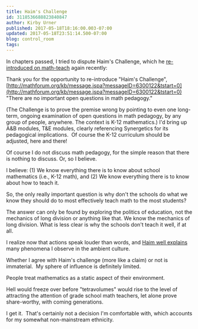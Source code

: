 ```yaml
---
title: Haim's Challenge
id: 3118536688823840847
author: Kirby Urner
published: 2017-05-18T18:16:00.003-07:00
updated: 2017-05-18T23:51:14.500-07:00
blog: control_room
tags: 
---
```


In chapters passed, I tried to dispute Haim's Challenge, which he [re-introduced on math-teach](http://mathforum.org/kb/message.jspa?messageID=10152455) again recently:

Thank you for the opportunity to re-introduce "Haim's Challenge",
[http://mathforum.org/kb/message.jspa?messageID=6300122&tstart=0](http://mathforum.org/kb/message.jspa?messageID=6300122&tstart=0)
"There are no important open questions in math pedagogy."

(The
 Challenge is to prove the premise wrong by pointing to even one 
long-term, ongoing examination of open questions in math pedagogy, by 
any group of people, anywhere.  The context is K-12 mathematics.)
I'd bring up A&B modules, T&E modules, clearly referencing Synergetics for its pedagogical implications.  Of course the K-12 curriculum should be adjusted, here and there!

Of course I do not discuss math pedagogy, for the simple reason that there is nothing to discuss.  Or, so I believe.

I believe:
(1) We know everything there is to know about school mathematics (i.e., K-12 math), and
(2) We know everything there is to know about how to teach it.

So,
 the only really important question is why don't the schools do what we 
know they should do to most effectively teach math to the most students?

The
 answer can only be found by exploring the politics of education, not 
the mechanics of long division or anything like that.  We know the 
mechanics of long division.  What is less clear is why the schools don't
 teach it well, if at all.

I realize now that actions speak louder than words, and [Haim well explains](http://controlroom.blogspot.com/2009/12/seeking-work.html) many phenomena I observe in the ambient culture.

Whether I agree with Haim's challenge (more like a claim) or not is immaterial.  My sphere of influence is definitely limited.

People treat mathematics as a static aspect of their environment.

Hell would freeze over before "tetravolumes" would rise to the level of attracting the attention of grade school math teachers, let alone prove share-worthy, with coming generations. 

I get it.  That's certainly not a decision I'm comfortable with, which accounts for my somewhat non-mainstream ethnicity.
